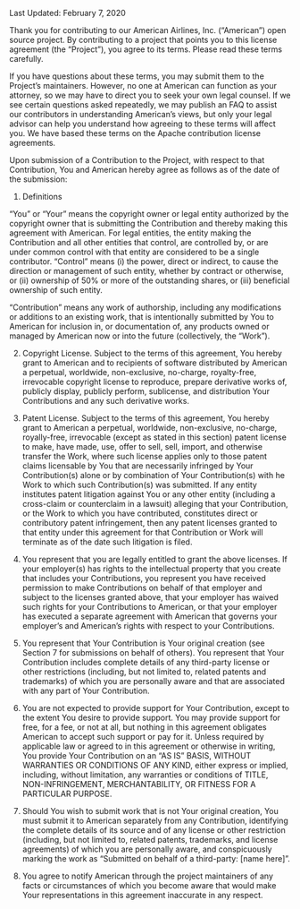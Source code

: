 Last Updated: February 7, 2020

Thank you for contributing to our American Airlines, Inc. (“American”) open source project. By contributing to a project that points you to this license agreement (the “Project”), you agree to its terms. Please read these terms carefully.

If you have questions about these terms, you may submit them to the Project’s maintainers. However, no one at American can function as your attorney, so we may have to direct you to seek your own legal counsel. If we see certain questions asked repeatedly, we may publish an FAQ to assist our contributors in understanding American’s views, but only your legal advisor can help you understand how agreeing to these terms will affect you. We have based these terms on the Apache contribution license agreements. 

Upon submission of a Contribution to the Project, with respect to that Contribution, You and American hereby agree as follows as of the date of the submission:

1. Definitions

“You” or “Your” means the copyright owner or legal entity authorized by the copyright owner that is submitting the Contribution and thereby making this agreement with American. For legal entities, the entity making the Contribution and all other entities that control, are controlled by, or are under common control with that entity are considered to be a single contributor. “Control” means (i) the power, direct or indirect, to cause the direction or management of such entity, whether by contract or otherwise, or (ii) ownership of 50% or more of the outstanding shares, or (iii) beneficial ownership of such entity.

“Contribution” means any work of authorship, including any modifications or additions to an existing work, that is intentionally submitted by You to American for inclusion in, or documentation of, any products owned or managed by American now or into the future (collectively, the “Work”). 

2.	Copyright License. Subject to the terms of this agreement, You hereby grant to American and to recipients of software distributed by American a perpetual, worldwide, non-exclusive, no-charge, royalty-free, irrevocable copyright license to reproduce, prepare derivative works of, publicly display, publicly perform, sublicense, and distribution Your Contributions and any such derivative works. 

3.	Patent License. Subject to the terms of this agreement, You hereby grant to American a perpetual, worldwide, non-exclusive, no-charge, royally-free, irrevocable (except as stated in this section) patent license to make, have made, use, offer to sell, sell, import, and otherwise transfer the Work, where such license applies only to those patent claims licensable by You that are necessarily infringed by Your Contribution(s) alone or by combination of Your Contribution(s) with he Work to which such Contribution(s) was submitted. If any entity institutes patent litigation against You or any other entity (including a cross-claim or counterclaim in a lawsuit) alleging that your Contribution, or the Work to which you have contributed, constitutes direct or contributory patent infringement, then any patent licenses granted to that entity under this agreement for that Contribution or Work will terminate as of the date such litigation is filed.

4.	You represent that you are legally entitled to grant the above licenses. If your employer(s) has rights to the intellectual property that you create that includes your Contributions, you represent you have received permission to make Contributions on behalf of that employer and subject to the licenses granted above, that your employer has waived such rights for your Contributions to American, or that your employer has executed a separate agreement with American that governs your employer’s and American’s rights with respect to your Contributions.

5.	You represent that Your Contribution is Your original creation (see Section 7 for submissions on behalf of others). You represent that Your Contribution includes complete details of any third-party license or other restrictions (including, but not limited to, related patents and trademarks) of which you are personally aware and that are associated with any part of Your Contribution.

6.	You are not expected to provide support for Your Contribution, except to the extent You desire to provide support. You may provide support for free, for a fee, or not at all, but nothing in this agreement obligates American to accept such support or pay for it. Unless required by applicable law or agreed to in this agreement or otherwise in writing, You provide Your Contribution on an “AS IS” BASIS, WITHOUT WARRANTIES OR CONDITIONS OF ANY KIND, either express or implied, including, without limitation, any warranties or conditions of TITLE, NON-INFRINGEMENT, MERCHANTABILITY, OR FITNESS FOR A PARTICULAR PURPOSE.

7.	Should You wish to submit work that is not Your original creation, You must submit it to American separately from any Contribution, identifying the complete details of its source and of any license or other restriction (including, but not limited to, related patents, trademarks, and license agreements) of which you are personally aware, and conspicuously marking the work as “Submitted on behalf of a third-party: [name here]”.

8.	You agree to notify American through the project maintainers of any facts or circumstances of which you become aware that would make Your representations in this agreement inaccurate in any respect.
